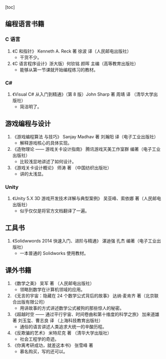 [toc]

## 编程语言书籍

### C 语言

1. 《C 和指针》 Kenneth A. Reck 著 徐波 译（人民邮电出版社）
    - 干货不少。
2. 《C 语言程序设计》浙大版）何钦铭 颜晖 主编（高等教育出版社）
    - 能够从第一节课就开始编程练习的教材。

### C#

1. 《Visual C# 从入门到精通》（第 8 版）John Sharp 著 周靖 译 （清华大学出版社）
    - 简洁明了。

## 游戏编程与设计

1. 《游戏编程算法 与技巧》 Sanjay Madhav 著 刘瀚阳 译（电子工业出版社）
    - 解释游戏核心的具体实现。
2. 《造物理论 —— 游戏关卡设计指南》 腾讯游戏天美工作室群 编著（电子工业出版社）
    - 比较浅显地讲述了如何设计。
3. 《游戏关卡设计概论》 师涛 著 （中国纺织出版社）
    - 讲的太浅显。

### Unity

1. 《Unity 5.X 3D 游戏开发技术详解与典型案例》 吴亚峰、索依娜 著（人民邮电出版社）
    - 似乎仅仅是将官方文档翻译了一遍。

## 工具书

1. 《Solidwwords 2014 快速入门、进阶与精通》 湛迪强 孔杰 编著（电子工业出版社）
    - 一本普通的 Solidworks 使用教材。

## 课外书籍

1. 《数学之美》 吴军 著 （人民邮电出版社）
    - 领略到数学在计算机领域的应用。
2. 《无言的宇宙：隐藏在 24 个数学公式背后的故事》 达纳·麦肯齐 著（北京联合出版有限公司）
    - 用讲故事的方式讲述数学公式被狗的那些惊人的秘密。
3. 《超越时空 —— 通过平行宇宙、时间卷曲和第十维度的科学之旅》 加来道雄 著 刘玉玺、曹志良 译 （上海科技教育出版社）
    - 通俗的语言讲述人类追求大统一的辛酸历程。
4. 《反欺骗的艺术》 米特尼克 著 （清华大学出版社）
    - 社会工程学的奇迹。
5. 《你离考研成功，就差这本书》 张雪峰 著
    - 慕名购买，写的还可以。


